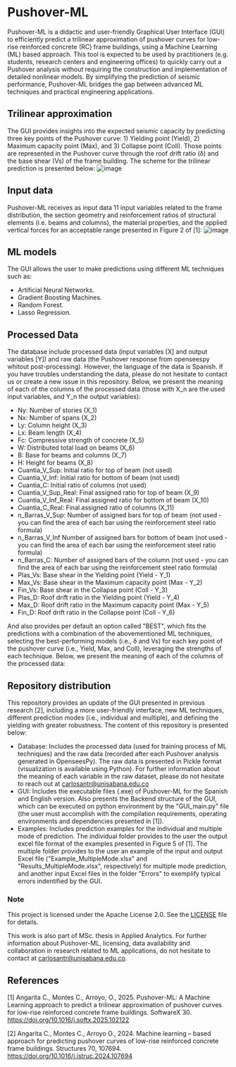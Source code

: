 # Pushover-ML
Pushover-ML is a didactic and user-friendly Graphical User Interface (GUI) to efficiently predict a trilinear approximation of pushover curves for low-rise reinforced concrete (RC) frame buildings, using a Machine Learning (ML) based approach.  This tool is expected to be used by practitioners (e.g. students, research centers and engineering offices) to quickly carry out a Pushover analysis without requiring the construction and implementation of detailed nonlinear models. By simplifying the prediction of seismic performance, Pushover-ML bridges the gap between advanced ML techniques and practical engineering applications.
## Trilinear approximation
The GUI provides insights into the expected seismic capacity by predicting three key points of the Pushover curve: 1) Yielding point (Yield), 2) Maximum capacity point (Max), and 3) Collapse point (Coll). Those points are represented in the Pushover curve through the roof drift ratio (δ) and the base shear (Vs) of the frame building. The scheme for the trilinear prediction is presented below:
![image](https://github.com/user-attachments/assets/d4ba4702-f823-4623-b56e-a3934f5619c1)
## Input data
Pushover-ML receives as input data 11 input variables related to the frame distribution, the section geometry and reinforcement ratios of structural elements (i.e. beams and columns), the material properties, and the applied vertical forces for an acceptable range presented in Figure 2 of [1]:
![image](https://github.com/user-attachments/assets/0776722f-6e24-4024-b772-4eb32d5d3c16)
## ML models
The GUI allows the user to make predictions using different ML techniques such as:
* Artificial Neural Networks.
* Gradient Boosting Machines.
* Random Forest.
* Lasso Regression.
## Processed Data
The database include processed data (input variables [X] and output variables [Y]) and raw data (the Pushover response from openseespy whitout post-processing). However, the language of the data is Spanish. If you have troubles understanding the data, please do not hesitate to contact us or create a new issue in this repository. Below, we present the meaning of each of the columns of the processed data (those with X_n are the used input variables, and Y_n the output variables):
* Ny: Number of stories (X_1)
* Nx: Number of spans (X_2)
* Ly: Column height (X_3)
* Lx: Beam length (X_4)
* Fc: Compressive strength of concrete (X_5)
* W: Distributed total load on beams (X_6)
* B: Base for beams and columns (X_7)
* H: Height for beams (X_8)
* Cuantia_V_Sup: Initial ratio for top of beam (not used)
* Cuantia_V_Inf: Initial ratio for bottom of beam (not used)
* Cuantia_C: Initial ratio of columns (not used)
* Cuantia_V_Sup_Real: Final assigned ratio for top of beam (X_9)
* Cuantia_V_Inf_Real: Final assigned ratio for bottom of beam (X_10)
* Cuantia_C_Real: Final assigned ratio of columns (X_11)
* n_Barras_V_Sup: Number of assigned bars for top of beam (not used - you can find the area of each bar using the reinforcement steel ratio formula)
* n_Barras_V_Inf Number of assigned bars for bottom of beam (not used - you can find the area of each bar using the reinforcement steel ratio formula)
* n_Barras_C: Number of assigned bars of the column (not used - you can find the area of each bar using the reinforcement steel ratio formula)
* Plas_Vs: Base shear in the Yielding point (Yield - Y_1) 
* Max_Vs: Base shear in the Maximum capacity point (Max - Y_2)
* Fin_Vs: Base shear in the Collapse point (Coll - Y_3)
* Plas_D: Roof drift ratio in the Yielding point (Yield - Y_4) 
* Max_D: Roof drift ratio in the Maximum capacity point (Max - Y_5)
* Fin_D: Roof drift ratio in the Collapse point (Coll - Y_6)

And also provides per default an option called "BEST", which fits the predictions with a combination of the abovementioned ML techniques, selecting the best-performing models (i.e., δ and Vs) for each key point of the pushover curve (i.e., Yield, Max, and Coll), leveraging the strengths of each technique. Below, we present the meaning of each of the columns of the processed data:
## Repository distribution
This repository provides an update of the GUI presented in previous research [2], including a more user-friendly interface, new ML techniques, different prediction modes (i.e., individual and multiple), and defining the yielding with greater robustness. The content of this repository is presented below:
* Database: Includes the processed data (used for training process of ML techniques) and the raw data (recorded after each Pushover analysis generated in OpenseesPy). The raw data is presented in Pickle format (visualization is available using Python). For further information about the meaning of each variable in the raw dataset, please do not hesitate to reach out at carlosantr@unisabana.edu.co
* GUI: Includes the executable files (.exe) of Pushover-ML for the Spanish and English version. Also presents the Backend structure of the GUI, which can be executed on python environment by the "GUI_main.py" file (the user must accomplish with the compilation requirements, operating environments and dependencies presented in [1]).
* Examples: Includes prediction examples for the individual and multiple mode of prediction. The individual folder provides to the user the output excel file format of the examples presented in Figure 5 of [1]. The multiple folder provides to the user an example of the input and output Excel file ("Example_MultipleMode.xlsx" and "Results_MultipleMode.xlsx", respectively) for multiple mode prediction, and another input Excel files in the folder "Errors" to exemplify typical errors indentified by the GUI.
### Note
This project is licensed under the Apache License 2.0. See the [LICENSE](./LICENSE) file for details.

This work is also part of MSc. thesis in Applied Analytics. For further information about Pushover-ML, licensing, data availability and collaboration in research related to ML applications, do not hesitate to contact at carlosantr@unisabana.edu.co.

## References
[1] Angarita C., Montes C., Arroyo, O., 2025. Pushover-ML: A Machine Learning approach to predict a trilinear approximation of pushover curves for low-rise reinforced concrete frame buildings. SoftwareX 30. https://doi.org/10.1016/j.softx.2025.102122

[2] Angarita C., Montes C., Arroyo O., 2024. Machine learning – based approach for predicting pushover curves of low-rise reinforced concrete frame buildings. Structures 70, 107694. https://doi.org/10.1016/j.istruc.2024.107694 
